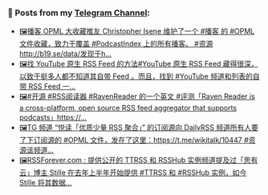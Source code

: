 ### 📰 Posts from my [Telegram Channel](https://t.me/s/aboutrss):
<!-- BLOG-POST-LIST:START -->
- [🖼播客 OPML 大收藏推友 Christopher Isene 维护了一个 #播客 的 #OPML 文件收藏，致力于覆盖 #PodcastIndex 上的所有播客。 #资源http://b19.se/data/发现于h...](https://t.me/aboutrss/926)
- [🖼找 YouTube 原生 RSS Feed 的方法#YouTube 原生 RSS Feed 藏得很深，以致于挺多人都不知道其自带 Feed 。而且，找到 #YouTube 频道和列表的自带 RSS Feed 一...](https://t.me/aboutrss/925)
- [🖼#开源 #RSS阅读器 #RavenReader 的一个英文 #评测「Raven Reader is a cross-platform, open source RSS feed aggregator that supports podcasts」https://...](https://t.me/aboutrss/924)
- [🖼TG 频道 “悦读「优质少量 RSS 聚合」” 的订阅源向 DailyRSS 频道所有人要了下订阅源的 #OPML 文件，发在了这里：https://t.me/wikitalk/10447 #资源该频道...](https://t.me/aboutrss/923)
- [🖼RSSForever.com : 提供公开的 TTRSS 和 RSSHub 实例频道提及过「思有云」博主 Stille 在去年上半年开始提供 #TTRSS 和 #RSSHub 实例，如今 Stille 将其数据...](https://t.me/aboutrss/922)
<!-- BLOG-POST-LIST:END -->

<!--
**AboutRSS/AboutRSS** is a ✨ _special_ ✨ repository because its `README.md` (this file) appears on your GitHub profile.

Here are some ideas to get you started:

- 🔭 I’m currently working on ...
- 🌱 I’m currently learning ...
- 👯 I’m looking to collaborate on ...
- 🤔 I’m looking for help with ...
- 💬 Ask me about ...
- 📫 How to reach me: ...
- 😄 Pronouns: ...
- ⚡ Fun fact: ...
-->
